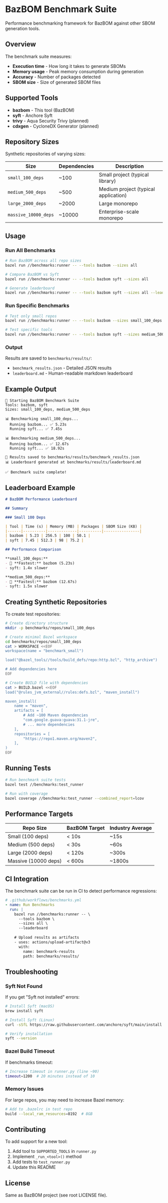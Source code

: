# BazBOM Benchmark Suite

Performance benchmarking framework for BazBOM against other SBOM generation tools.

## Overview

The benchmark suite measures:
- **Execution time** - How long it takes to generate SBOMs
- **Memory usage** - Peak memory consumption during generation
- **Accuracy** - Number of packages detected
- **SBOM size** - Size of generated SBOM files

## Supported Tools

- **bazbom** - This tool (BazBOM)
- **syft** - Anchore Syft
- **trivy** - Aqua Security Trivy (planned)
- **cdxgen** - CycloneDX Generator (planned)

## Repository Sizes

Synthetic repositories of varying sizes:

| Size | Dependencies | Description |
|------|--------------|-------------|
| `small_100_deps` | ~100 | Small project (typical library) |
| `medium_500_deps` | ~500 | Medium project (typical application) |
| `large_2000_deps` | ~2000 | Large monorepo |
| `massive_10000_deps` | ~10000 | Enterprise-scale monorepo |

## Usage

### Run All Benchmarks

```bash
# Run BazBOM across all repo sizes
bazel run //benchmarks:runner -- --tools bazbom --sizes all

# Compare BazBOM vs Syft
bazel run //benchmarks:runner -- --tools bazbom syft --sizes all

# Generate leaderboard
bazel run //benchmarks:runner -- --tools bazbom syft --sizes all --leaderboard
```

### Run Specific Benchmarks

```bash
# Test only small repos
bazel run //benchmarks:runner -- --tools bazbom --sizes small_100_deps

# Test specific tools
bazel run //benchmarks:runner -- --tools bazbom syft --sizes medium_500_deps
```

### Output

Results are saved to `benchmarks/results/`:
- `benchmark_results.json` - Detailed JSON results
- `leaderboard.md` - Human-readable markdown leaderboard

## Example Output

```
🚀 Starting BazBOM Benchmark Suite
Tools: bazbom, syft
Sizes: small_100_deps, medium_500_deps

📊 Benchmarking small_100_deps...
  Running bazbom... ✅ 5.23s
  Running syft... ✅ 7.45s

📊 Benchmarking medium_500_deps...
  Running bazbom... ✅ 12.67s
  Running syft... ✅ 18.92s

💾 Results saved to benchmarks/results/benchmark_results.json
📊 Leaderboard generated at benchmarks/results/leaderboard.md

✅ Benchmark suite complete!
```

## Leaderboard Example

```markdown
# BazBOM Performance Leaderboard

## Summary

### Small 100 Deps

| Tool | Time (s) | Memory (MB) | Packages | SBOM Size (KB) |
|------|----------|-------------|----------|----------------|
| bazbom | 5.23 | 256.5 | 100 | 50.1 |
| syft | 7.45 | 512.3 | 98 | 75.2 |

## Performance Comparison

**small_100_deps:**
- 🥇 **Fastest:** bazbom (5.23s)
- syft: 1.4x slower

**medium_500_deps:**
- 🥇 **Fastest:** bazbom (12.67s)
- syft: 1.5x slower
```

## Creating Synthetic Repositories

To create test repositories:

```bash
# Create directory structure
mkdir -p benchmarks/repos/small_100_deps

# Create minimal Bazel workspace
cd benchmarks/repos/small_100_deps
cat > WORKSPACE <<EOF
workspace(name = "benchmark_small")

load("@bazel_tools//tools/build_defs/repo:http.bzl", "http_archive")

# Add dependencies here
EOF

# Create BUILD file with dependencies
cat > BUILD.bazel <<EOF
load("@rules_jvm_external//rules:defs.bzl", "maven_install")

maven_install(
    name = "maven",
    artifacts = [
        # Add ~100 Maven dependencies
        "com.google.guava:guava:31.1-jre",
        # ... more dependencies
    ],
    repositories = [
        "https://repo1.maven.org/maven2",
    ],
)
EOF
```

## Running Tests

```bash
# Run benchmark suite tests
bazel test //benchmarks:test_runner

# Run with coverage
bazel coverage //benchmarks:test_runner --combined_report=lcov
```

## Performance Targets

| Repo Size | BazBOM Target | Industry Average |
|-----------|---------------|------------------|
| Small (100 deps) | < 10s | ~15s |
| Medium (500 deps) | < 30s | ~60s |
| Large (2000 deps) | < 120s | ~300s |
| Massive (10000 deps) | < 600s | ~1800s |

## CI Integration

The benchmark suite can be run in CI to detect performance regressions:

```yaml
# .github/workflows/benchmarks.yml
- name: Run Benchmarks
  run: |
    bazel run //benchmarks:runner -- \
      --tools bazbom \
      --sizes all \
      --leaderboard
    
    # Upload results as artifacts
    - uses: actions/upload-artifact@v3
      with:
        name: benchmark-results
        path: benchmarks/results/
```

## Troubleshooting

### Syft Not Found

If you get "Syft not installed" errors:

```bash
# Install Syft (macOS)
brew install syft

# Install Syft (Linux)
curl -sSfL https://raw.githubusercontent.com/anchore/syft/main/install.sh | sh -s -- -b /usr/local/bin

# Verify installation
syft --version
```

### Bazel Build Timeout

If benchmarks timeout:

```bash
# Increase timeout in runner.py (line ~90)
timeout=1200  # 20 minutes instead of 10
```

### Memory Issues

For large repos, you may need to increase Bazel memory:

```bash
# Add to .bazelrc in test repo
build --local_ram_resources=8192  # 8GB
```

## Contributing

To add support for a new tool:

1. Add tool to `SUPPORTED_TOOLS` in `runner.py`
2. Implement `_run_<tool>()` method
3. Add tests to `test_runner.py`
4. Update this README

## License

Same as BazBOM project (see root LICENSE file).
